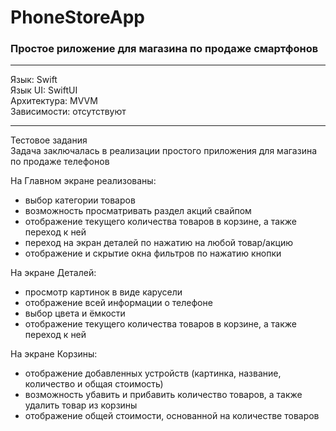 # PhoneStoreApp

### Простое риложение для магазина по продаже смартфонов
---
Язык: Swift  
Язык UI: SwiftUI  
Архитектура: MVVM  
Зависимости: отсутствуют  

---
Тестовое задания  
Задача заключалась в реализации простого приложения для магазина по продаже телефонов  

На Главном экране реализованы:
* выбор категории товаров
* возможность просматривать раздел акций свайпом
* отображение текущего количества товаров в корзине, а также переход к ней
* переход на экран деталей по нажатию на любой товар/акцию
* отображение и скрытие окна фильтров по нажатию кнопки

На экране Деталей:
* просмотр картинок в виде карусели
* отображение всей информации о телефоне
* выбор цвета и ёмкости
* отображение текущего количества товаров в корзине, а также переход к ней

На экране Корзины:
* отображение добавленных устройств (картинка, название, количество и общая стоимость)
* возможность убавить и прибавить количество товаров, а также удалить товар из корзины
* отображение общей стоимости, основанной на количестве товаров
